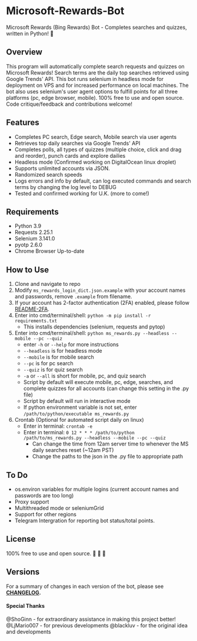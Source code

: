 # Microsoft-Rewards-Bot

Microsoft Rewards (Bing Rewards) Bot - Completes searches and quizzes, written in Python! :raised_hands:

## Overview

This program will automatically complete search requests and quizzes on Microsoft Rewards! Search terms are the daily top searches retrieved using Google Trends' API. This bot runs selenium in headless mode for deployment on VPS and for increased performance on local machines. The bot also uses selenium's user agent options to fulfill points for all three platforms (pc, edge browser, mobile). 100% free to use and open source. Code critique/feedback and contributions welcome!

## Features

- Completes PC search, Edge search, Mobile search via user agents
- Retrieves top daily searches via Google Trends' API
- Completes polls, all types of quizzes (multiple choice, click and drag and reorder), punch cards and explore dailies
- Headless mode (Confirmed working on DigitalOcean linux droplet)
- Supports unlimited accounts via JSON.
- Randomized search speeds
- Logs errors and info by default, can log executed commands and search terms by changing the log level to DEBUG
- Tested and confirmed working for U.K. (more to come!)

## Requirements

- Python          3.9
- Requests        2.25.1
- Selenium        3.141.0
- pyotp           2.6.0
- Chrome Browser  Up-to-date

## How to Use

1.  Clone and navigate to repo
2.  Modify `ms_rewards_login_dict.json.example` with your account names and passwords,
    remove `.example` from filename.
3.  If your account has 2-factor authentication (2FA) enabled, please follow [README-2FA](README-2FA.md).
4.  Enter into cmd/terminal/shell: `python -m pip install -r requirements.txt`
    - This installs dependencies (selenium, requests and pytop)
5.  Enter into cmd/terminal/shell: `python ms_rewards.py --headless --mobile --pc --quiz`
    - enter `-h` or `--help` for more instructions
    - `--headless` is for headless mode
    - `--mobile` is for mobile search
    - `--pc` is for pc search
    - `--quiz` is for quiz search
    - `-a` or `--all` is short for mobile, pc, and quiz search
    - Script by default will execute mobile, pc, edge, searches, and complete quizzes for all accounts (can change this setting in the .py file)
    - Script by default will run in interactive mode
    - If python environment variable is not set, enter `/path/to/python/executable ms_rewards.py`
6.  Crontab (Optional for automated script daily on linux)
    - Enter in terminal: `crontab -e`
    - Enter in terminal: `0 12 * * * /path/to/python /path/to/ms_rewards.py --headless --mobile --pc --quiz`
      - Can change the time from 12am server time to whenever the MS daily searches reset (~12am PST)
      - Change the paths to the json in the .py file to appropriate path

## To Do

- os.environ variables for multiple logins (current account names and passwords
  are too long)
- Proxy support
- Multithreaded mode or seleniumGrid
- Support for other regions
- Telegram Intergration for reporting bot status/total points.

## License

100% free to use and open source. :see_no_evil: :hear_no_evil: :speak_no_evil:

## Versions

For a summary of changes in each version of the bot, please see
**[CHANGELOG](CHANGELOG.md).**

#### Special Thanks

@ShoGinn - for extraordinary assistance in making this project better!
@LjMario007 - for previous developments
@blackluv - for the original idea and developments
